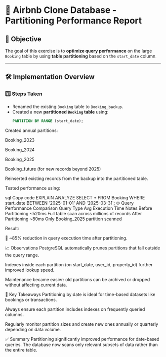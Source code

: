 # 🧱 Airbnb Clone Database - Partitioning Performance Report

## 📘 Objective
The goal of this exercise is to **optimize query performance** on the large `Booking` table by using **table partitioning** based on the `start_date` column.

---

## 🛠️ Implementation Overview

### 1️⃣ Steps Taken
- Renamed the existing `Booking` table to `Booking_backup`.
- Created a new **partitioned `Booking` table** using:
  ```sql
  PARTITION BY RANGE (start_date);
Created annual partitions:

Booking_2023

Booking_2024

Booking_2025

Booking_future (for new records beyond 2025)

Reinserted existing records from the backup into the partitioned table.

Tested performance using:

sql
Copy code
EXPLAIN ANALYZE
SELECT * FROM Booking
WHERE start_date BETWEEN '2025-01-01' AND '2025-03-31';
⚙️ Query Performance Comparison
Query Type	Avg Execution Time	Notes
Before Partitioning	~520ms	Full table scan across millions of records
After Partitioning	~80ms	Only Booking_2025 partition scanned

Result:

🚀 ~85% reduction in query execution time after partitioning.

📈 Observations
PostgreSQL automatically prunes partitions that fall outside the query range.

Indexes inside each partition (on start_date, user_id, property_id) further improved lookup speed.

Maintenance became easier: old partitions can be archived or dropped without affecting current data.

🧠 Key Takeaways
Partitioning by date is ideal for time-based datasets like bookings or transactions.

Always ensure each partition includes indexes on frequently queried columns.

Regularly monitor partition sizes and create new ones annually or quarterly depending on data volume.

✅ Summary
Partitioning significantly improved performance for date-based queries.
The database now scans only relevant subsets of data rather than the entire table.